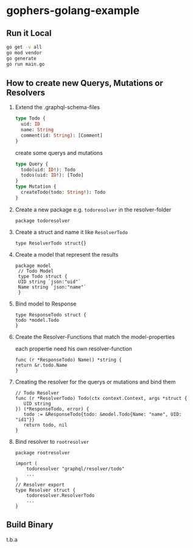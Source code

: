 # gophers-golang-example

## Run it Local

```bash
go get -v all
go mod vendor
go generate
go run main.go
```

## How to create new Querys, Mutations or Resolvers

1. Extend the .graphql-schema-files

   ```graphql
   type Todo {
     uid: ID
     name: String
     comment(id: String): [Comment]
   }
   ```

   create some querys and mutations

   ```graphql
   type Query {
     todo(uid: ID!): Todo
     todos(uid: ID!): [Todo]
   }
   type Mutation {
     createTodo(todo: String!): Todo
   }
   ```

2. Create a new package e.g. `todoresolver` in the resolver-folder

   ```golang
   package todoresolver
   ```

3. Create a struct and name it like `ResolverTodo`

   ```golang
   type ResolverTodo struct{}
   ```

4. Create a model that represent the results

   ```golang
   package model
    // Todo Model
    type Todo struct {
    UID string `json:"uid"`
    Name string `json:"name"`
    }
   ```

5. Bind model to Response

   ```golang
   type ResponseTodo struct {
   todo *model.Todo
   }
   ```

6. Create the Resolver-Functions that match the model-properties

   each propertie need his own resolver-function

   ```golang
   func (r *ResponseTodo) Name() *string {
   return &r.todo.Name
   }
   ```

7. Creating the resolver for the querys or mutations and bind them

   ```golang
   // Todo Resolver
   func (r *ResolverTodo) Todo(ctx context.Context, args *struct {
      UID string
   }) (*ResponseTodo, error) {
      todo := &ResponseTodo{todo: &model.Todo{Name: "name", UID: "id1"}}
      return todo, nil
   }
   ```

8. Bind resolver to `rootresolver`

   ```golang
   package rootresolver

   import (
       todoresolver "graphql/resolver/todo"
       ...
   )
   // Resolver export
   type Resolver struct {
       todoresolver.ResolverTodo
       ...
   }
   ```

## Build Binary

t.b.a
